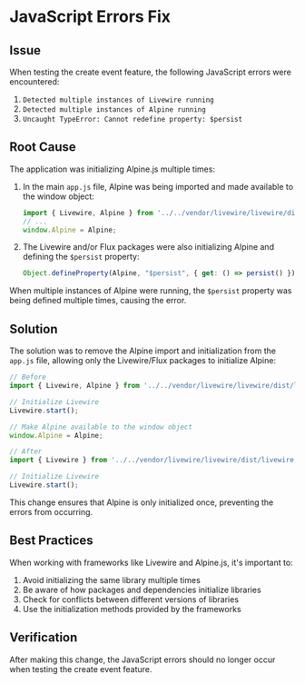 # JavaScript Errors Fix

## Issue
When testing the create event feature, the following JavaScript errors were encountered:

1. `Detected multiple instances of Livewire running`
2. `Detected multiple instances of Alpine running`
3. `Uncaught TypeError: Cannot redefine property: $persist`

## Root Cause
The application was initializing Alpine.js multiple times:

1. In the main `app.js` file, Alpine was being imported and made available to the window object:
   ```javascript
   import { Livewire, Alpine } from '../../vendor/livewire/livewire/dist/livewire.esm';
   // ...
   window.Alpine = Alpine;
   ```

2. The Livewire and/or Flux packages were also initializing Alpine and defining the `$persist` property:
   ```javascript
   Object.defineProperty(Alpine, "$persist", { get: () => persist() });
   ```

When multiple instances of Alpine were running, the `$persist` property was being defined multiple times, causing the error.

## Solution
The solution was to remove the Alpine import and initialization from the `app.js` file, allowing only the Livewire/Flux packages to initialize Alpine:

```javascript
// Before
import { Livewire, Alpine } from '../../vendor/livewire/livewire/dist/livewire.esm';

// Initialize Livewire
Livewire.start();

// Make Alpine available to the window object
window.Alpine = Alpine;
```

```javascript
// After
import { Livewire } from '../../vendor/livewire/livewire/dist/livewire.esm';

// Initialize Livewire
Livewire.start();
```

This change ensures that Alpine is only initialized once, preventing the errors from occurring.

## Best Practices
When working with frameworks like Livewire and Alpine.js, it's important to:

1. Avoid initializing the same library multiple times
2. Be aware of how packages and dependencies initialize libraries
3. Check for conflicts between different versions of libraries
4. Use the initialization methods provided by the frameworks

## Verification
After making this change, the JavaScript errors should no longer occur when testing the create event feature.
